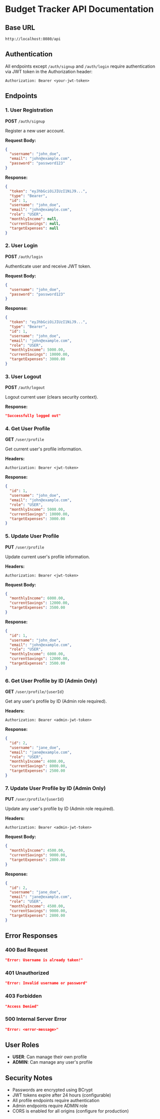 # Budget Tracker API Documentation

## Base URL
```
http://localhost:8080/api
```

## Authentication
All endpoints except `/auth/signup` and `/auth/login` require authentication via JWT token in the Authorization header:
```
Authorization: Bearer <your-jwt-token>
```

## Endpoints

### 1. User Registration
**POST** `/auth/signup`

Register a new user account.

**Request Body:**
```json
{
  "username": "john_doe",
  "email": "john@example.com",
  "password": "password123"
}
```

**Response:**
```json
{
  "token": "eyJhbGciOiJIUzI1NiJ9...",
  "type": "Bearer",
  "id": 1,
  "username": "john_doe",
  "email": "john@example.com",
  "role": "USER",
  "monthlyIncome": null,
  "currentSavings": null,
  "targetExpenses": null
}
```

### 2. User Login
**POST** `/auth/login`

Authenticate user and receive JWT token.

**Request Body:**
```json
{
  "username": "john_doe",
  "password": "password123"
}
```

**Response:**
```json
{
  "token": "eyJhbGciOiJIUzI1NiJ9...",
  "type": "Bearer",
  "id": 1,
  "username": "john_doe",
  "email": "john@example.com",
  "role": "USER",
  "monthlyIncome": 5000.00,
  "currentSavings": 10000.00,
  "targetExpenses": 3000.00
}
```

### 3. User Logout
**POST** `/auth/logout`

Logout current user (clears security context).

**Response:**
```json
"Successfully logged out"
```

### 4. Get User Profile
**GET** `/user/profile`

Get current user's profile information.

**Headers:**
```
Authorization: Bearer <jwt-token>
```

**Response:**
```json
{
  "id": 1,
  "username": "john_doe",
  "email": "john@example.com",
  "role": "USER",
  "monthlyIncome": 5000.00,
  "currentSavings": 10000.00,
  "targetExpenses": 3000.00
}
```

### 5. Update User Profile
**PUT** `/user/profile`

Update current user's profile information.

**Headers:**
```
Authorization: Bearer <jwt-token>
```

**Request Body:**
```json
{
  "monthlyIncome": 6000.00,
  "currentSavings": 12000.00,
  "targetExpenses": 3500.00
}
```

**Response:**
```json
{
  "id": 1,
  "username": "john_doe",
  "email": "john@example.com",
  "role": "USER",
  "monthlyIncome": 6000.00,
  "currentSavings": 12000.00,
  "targetExpenses": 3500.00
}
```

### 6. Get User Profile by ID (Admin Only)
**GET** `/user/profile/{userId}`

Get any user's profile by ID (Admin role required).

**Headers:**
```
Authorization: Bearer <admin-jwt-token>
```

**Response:**
```json
{
  "id": 2,
  "username": "jane_doe",
  "email": "jane@example.com",
  "role": "USER",
  "monthlyIncome": 4000.00,
  "currentSavings": 8000.00,
  "targetExpenses": 2500.00
}
```

### 7. Update User Profile by ID (Admin Only)
**PUT** `/user/profile/{userId}`

Update any user's profile by ID (Admin role required).

**Headers:**
```
Authorization: Bearer <admin-jwt-token>
```

**Request Body:**
```json
{
  "monthlyIncome": 4500.00,
  "currentSavings": 9000.00,
  "targetExpenses": 2800.00
}
```

**Response:**
```json
{
  "id": 2,
  "username": "jane_doe",
  "email": "jane@example.com",
  "role": "USER",
  "monthlyIncome": 4500.00,
  "currentSavings": 9000.00,
  "targetExpenses": 2800.00
}
```

## Error Responses

### 400 Bad Request
```json
"Error: Username is already taken!"
```

### 401 Unauthorized
```json
"Error: Invalid username or password"
```

### 403 Forbidden
```json
"Access Denied"
```

### 500 Internal Server Error
```json
"Error: <error-message>"
```

## User Roles

- **USER**: Can manage their own profile
- **ADMIN**: Can manage any user's profile

## Security Notes

- Passwords are encrypted using BCrypt
- JWT tokens expire after 24 hours (configurable)
- All profile endpoints require authentication
- Admin endpoints require ADMIN role
- CORS is enabled for all origins (configure for production)
